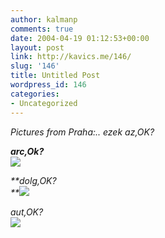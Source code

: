 ```yaml
---
author: kalmanp
comments: true
date: 2004-04-19 01:12:53+00:00
layout: post
link: http://kavics.me/146/
slug: '146'
title: Untitled Post
wordpress_id: 146
categories:
- Uncategorized
---
```


_Pictures from Praha:.. ezek az,OK?_




_**arc,Ok?**  
![](http://kavics.freeblog.hu/Files/pr_faces.JPG)_




_**dolg,OK?  
**![](http://kavics.freeblog.hu/Files/pr_signs.JPG)_




_aut,OK?  
![](http://kavics.freeblog.hu/Files/pr_skodas.JPG)_
